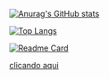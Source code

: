 [![Anurag's GitHub stats](https://github-readme-stats.vercel.app/api?username=PVGusmao&show_icons=true&theme=tokyonight)](https://github.com/PVGusmao/github-readme-stats)

[![Top Langs](https://github-readme-stats.vercel.app/api/top-langs/?username=PVGusmao&layout=compact&show_icons=true&theme=tokyonight)](https://github.com/anuraghazra/github-readme-stats)

[![Readme Card](https://github-readme-stats.vercel.app/api/pin/?username=PVGusmao&repo=github-readme-stats)](https://github.com/anuraghazra/github-readme-stats)

<a href="https://drive.google.com/file/d/1gPUAJIwo2Cpx8bBhjiGyPQXfPaVWFIgv/view?usp=sharing" target="_blank">clicando aqui</a> 
